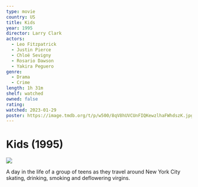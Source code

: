 ```yaml
---
type: movie
country: US
title: Kids
year: 1995
director: Larry Clark
actors:
  - Leo Fitzpatrick
  - Justin Pierce
  - Chloë Sevigny
  - Rosario Dawson
  - Yakira Peguero
genre:
  - Drama
  - Crime
length: 1h 31m
shelf: watched
owned: false
rating:
watched: 2023-01-29
poster: https://image.tmdb.org/t/p/w500/8qV8hUVCUnFIQKewzlhaFWhdszK.jpg
---
```


# Kids (1995)

![](https://image.tmdb.org/t/p/w500/8qV8hUVCUnFIQKewzlhaFWhdszK.jpg)

A day in the life of a group of teens as they travel around New York City skating, drinking, smoking and deflowering virgins.